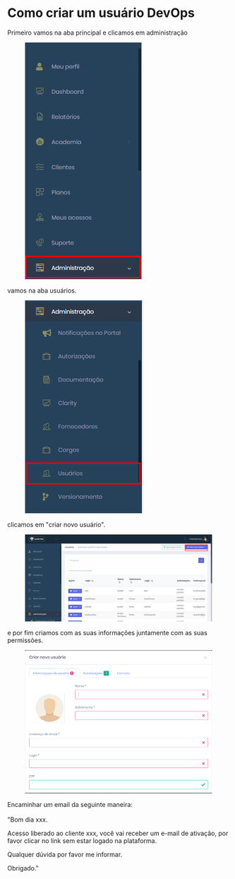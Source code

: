 # Como criar um usuário DevOps

Primeiro vamos na aba principal e clicamos em administração

<figure><img src="../.gitbook/assets/image.png" alt=""><figcaption></figcaption></figure>

vamos na aba usuários.

<figure><img src="../.gitbook/assets/image (1).png" alt=""><figcaption></figcaption></figure>

clicamos em "criar novo usuário".

<figure><img src="../.gitbook/assets/image (2).png" alt=""><figcaption></figcaption></figure>

e por fim criamos com as suas informações juntamente com as suas permissões.

&#x20;

<figure><img src="../.gitbook/assets/image (3).png" alt=""><figcaption></figcaption></figure>

Encaminhar um email da seguinte maneira:\
\
"Bom dia xxx.

&#x20;

Acesso liberado ao cliente xxx, você vai receber um e-mail de ativação, por favor clicar no link sem estar logado na plataforma.

&#x20;

Qualquer dúvida por favor me informar.

&#x20;

Obrigado."
